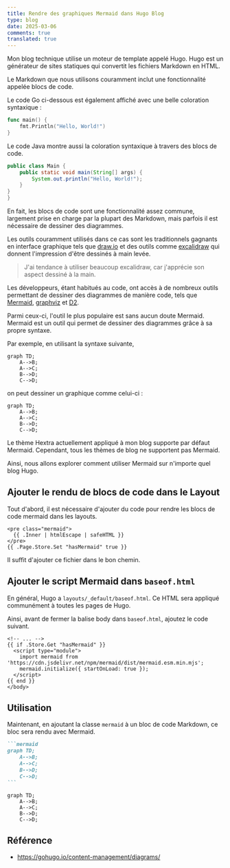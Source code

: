 ```yaml
---
title: Rendre des graphiques Mermaid dans Hugo Blog
type: blog
date: 2025-03-06
comments: true
translated: true
---
```


Mon blog technique utilise un moteur de template appelé Hugo. Hugo est un générateur de sites statiques qui convertit les fichiers Markdown en HTML.

Le Markdown que nous utilisons couramment inclut une fonctionnalité appelée blocs de code.

Le code Go ci-dessous est également affiché avec une belle coloration syntaxique :
```go
func main() {
	fmt.Println("Hello, World!")
}
```

Le code Java montre aussi la coloration syntaxique à travers des blocs de code.
```java
public class Main {
    public static void main(String[] args) {
        System.out.println("Hello, World!");
    }
}
}
```

En fait, les blocs de code sont une fonctionnalité assez commune, largement prise en charge par la plupart des Markdown, mais parfois il est nécessaire de dessiner des diagrammes.

Les outils couramment utilisés dans ce cas sont les traditionnels gagnants en interface graphique tels que [draw.io](https://draw.io) et des outils comme [excalidraw](https://excalidraw.com/) qui donnent l'impression d'être dessinés à main levée.
> J'ai tendance à utiliser beaucoup excalidraw, car j'apprécie son aspect dessiné à la main.

Les développeurs, étant habitués au code, ont accès à de nombreux outils permettant de dessiner des diagrammes de manière code, tels que [Mermaid](https://mermaid-js.github.io/mermaid/#/), [graphviz](https://graphviz.org/) et [D2](https://d2lang.com/).

Parmi ceux-ci, l'outil le plus populaire est sans aucun doute Mermaid. Mermaid est un outil qui permet de dessiner des diagrammes grâce à sa propre syntaxe.

Par exemple, en utilisant la syntaxe suivante, 
```
graph TD;
    A-->B;
    A-->C;
    B-->D;
    C-->D;
```

on peut dessiner un graphique comme celui-ci :
```mermaid
graph TD;
    A-->B;
    A-->C;
    B-->D;
    C-->D;
```

Le thème Hextra actuellement appliqué à mon blog supporte par défaut Mermaid. Cependant, tous les thèmes de blog ne supportent pas Mermaid.

Ainsi, nous allons explorer comment utiliser Mermaid sur n'importe quel blog Hugo.

## Ajouter le rendu de blocs de code dans le Layout
Tout d'abord, il est nécessaire d'ajouter du code pour rendre les blocs de code mermaid dans les layouts.

```html{filename="layouts/_default/_markup/render-codeblock-mermaid.html"}
<pre class="mermaid">
  {{ .Inner | htmlEscape | safeHTML }}
</pre>
{{ .Page.Store.Set "hasMermaid" true }}
```
Il suffit d'ajouter ce fichier dans le bon chemin.

## Ajouter le script Mermaid dans `baseof.html`
En général, Hugo a `layouts/_default/baseof.html`. Ce HTML sera appliqué communément à toutes les pages de Hugo.

Ainsi, avant de fermer la balise body dans `baseof.html`, ajoutez le code suivant.
```html{filename="layouts/_default/baseof.html"}
<!-- ... -->
{{ if .Store.Get "hasMermaid" }}
  <script type="module">
    import mermaid from 'https://cdn.jsdelivr.net/npm/mermaid/dist/mermaid.esm.min.mjs';
    mermaid.initialize({ startOnLoad: true });
  </script>
{{ end }}
</body>
```

## Utilisation
Maintenant, en ajoutant la classe `mermaid` à un bloc de code Markdown, ce bloc sera rendu avec Mermaid.

````markdown
```mermaid
graph TD;
    A-->B;
    A-->C;
    B-->D;
    C-->D;
```
````

```mermaid
graph TD;
    A-->B;
    A-->C;
    B-->D;
    C-->D;
```

## Référence
- https://gohugo.io/content-management/diagrams/

